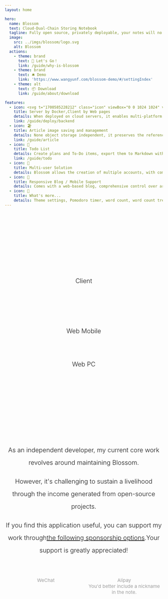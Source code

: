 ```yaml
---
layout: home

hero:
  name: Blossom
  text: Cloud-Dual-Chain Storing Notebook
  tagline: Fully open source, privately deployable, your notes will no longer experience downtime.
  image:
    src: ../imgs/blossom/logo.svg
    alt: Blossom
  actions:
    - theme: brand
      text: 🚀 Let's Go！
      link: /guide/why-is-blossom
    - theme: brand
      text: 🛎️ Demo
      link: 'https://www.wangyunf.com/blossom-demo/#/settingIndex'
    - theme: alt
      text: 📦 Download
      link: /guide/about/download

features:
  - icon: <svg t="1700585228212" class="icon" viewBox="0 0 1024 1024" version="1.1" xmlns="http://www.w3.org/2000/svg" p-id="15671" width="34" height="34"><path d="M205.653333 737.066667c-29.184 0-55.637333-23.893333-55.637333-52.906667s23.893333-53.034667 55.68-53.034667c31.914667 0 55.893333 23.893333 55.893333 52.992s-26.538667 52.906667-55.68 52.906667z m683.178667-288.554667c-5.76-42.325333-32-76.8-66.56-103.253333l-13.44-10.666667-10.837333 13.226667c-21.077333 23.893333-29.44 66.261333-26.88 97.92 2.56 23.978667 10.24 47.786667 23.637333 66.304-10.837333 5.546667-24.234667 10.666667-34.56 16.085333a225.706667 225.706667 0 0 1-71.68 10.666667H4.138667l-2.56 15.786666a297.813333 297.813333 0 0 0 23.978666 151.04l10.410667 18.56v2.56c64 105.941333 177.92 153.6 301.994667 153.6 238.677333 0 434.432-103.253333 527.232-325.674666 60.8 2.645333 122.197333-13.226667 151.04-71.509334l7.68-13.226666-12.8-7.978667c-34.56-21.077333-81.92-23.893333-121.6-13.226667l-0.768 0.085334z m-341.674667-42.325333h-103.594666v103.253333h103.68V406.101333l-0.085334 0.128z m0-129.834667h-103.594666v103.253333h103.68V276.48l-0.085334-0.128z m0-132.437333h-103.594666v103.253333h103.68v-103.253333h-0.085334z m126.72 262.272H570.88v103.253333h103.253333V406.101333l-0.298666 0.128z m-383.914666 0H187.008v103.253333h103.338667V406.101333l-0.426667 0.128z m129.28 0h-102.4v103.253333H419.84V406.101333l-0.64 0.128z m-257.28 0H59.733333v103.253333h103.594667V406.101333l-1.28 0.128z m257.28-129.834667h-102.4v103.253333H419.84V276.48l-0.64-0.128z m-129.92 0H187.178667v103.253333H290.133333V276.48l-0.682666-0.128z" fill="#1296db" p-id="15672"></path></svg>
    title: Server by Docker,Client by Web pages
    details: When deployed on cloud servers, it enables multi-platform synchronized cloud notes; when deployed locally, it functions as local notes.
    link: /guide/deploy/backend
  - icon: 🏖️
    title: Article image saving and management
    details: None object storage independent, it preserves the reference relationship between images and articles, allowing one-click export and conversion into local notes.
    link: /guide/article
  - icon: 📅
    title: Todo List
    details: Create plans and To-Do items, export them to Markdown with a single click, effortlessly compiling a weekly/monthly report.
    link: /guide/todo
  - icon: 💑
    title: Multi-user Solution
    details: Blossom allows the creation of multiple accounts, with complete isolation between accounts. It enables shared usage among family and friends while keeping work and personal data separated.
  - icon: 📲
    title: Responsive Blog / Mobile Support
    details: Comes with a web-based blog, comprehensive control over article publication, and logging into the blog serves as a mobile client.
  - icon: 🎉
    title: What's more...
    details: Theme settings, Pomodoro timer, word count, word count trend chart, editing heat map, and weather forecast.
---
```


<script setup lang="ts">
import sponsors from '../scripts/sponsors'
</script>

<p class="module-container">
  <div class="text" style="padding-bottom:20px;">
    Client
  </div>
  <bl-theme-img light-img="../imgs/home/home_light.png" dark-img="../imgs/home/home_dark.png" width="1250px"/>

  <div class="text" style="margin-top:100px;">
    Web Mobile
  </div>

  <div class="img-container" >
    <div class="item"><bl-img src="../imgs/blog/home_m.png" /></div>
    <div class="item"><bl-img src="../imgs/blog/article_m.png" /></div>
    <div class="item"><bl-img src="../imgs/plan/plan_m.png" /></div>
    <div class="item"><bl-img src="../imgs/todo/todo_m.png" /></div>
    <div class="item"><bl-img src="../imgs/note/note_m.png" /></div>
  </div>

  <div class="text" style="margin-bottom:20px;">
    Web PC
  </div>

  <bl-img src="../imgs/blog/home.png" width="1000px" />
</p>

<p class="module-container">

<div class="text">
  <p>As an independent developer, my current core work revolves around maintaining Blossom.</p>
  <p>However, it's challenging to sustain a livelihood through the income generated from open-source projects.</p>
  <p>If you find this application useful, you can support my work through<a style="color:var(--vp-c-indigo-1);text-decoration: underline;" href="https://www.wangyunf.com/blossom-doc/guide/about/sponsor.html">the following sponsorship options</a>.Your support is greatly appreciated!</p>
</div>

<div class="img-container">
  <div class="item">
    <bl-img src="../imgs/blossom/wechat.png" />
    <div class="name">WeChat</div>
  </div>

  <div class="item">
    <bl-img src="../imgs/blossom/ali.png" />
    <div class="name">Alipay<br/>You'd better include a nickname in the note.</div>
  </div>
  
  <div class="item">
    <bl-img src="../imgs/blossom/aifadian.png" />
    <div class="name">AFDIAN</div>
  </div>
</div>
</p>

<bl-sponsor/>

<style scoped>
.module-container {
  padding-top:88px;
  margin-top: 112px;
  border-top: 1px solid var(--vp-c-gutter);
}

.text {
  text-align:center;
  font-size:20px;
  line-height:40px;
  color:var(--bl-preview-blockquote-color);
  overflow-x:auto;
  font-weight: 300;
}

.img-container {
  display:flex;
  flex-direction: row;
  justify-content: space-between;
  align-items: flex-start;
  overflow-x:auto;
  padding: 16px 16px 10px 16px;
}

.item {
  max-width:230px;
  min-width:230px;
  width:auto;
  margin: 20px 10px;
}


.item:first-child{
    margin-left: auto;
}
 
.item:last-child{
    margin-right: auto;
}

.item .name {
  width: 100%;
  font-size: 15px;
  color: #9E9E9E;
  text-align: center;
  margin-top: 10px;
}
</style>
